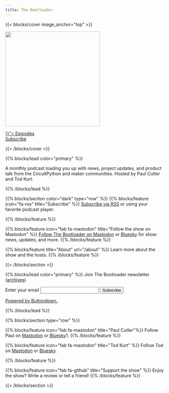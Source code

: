```yaml
---
title: The Bootloader
---
```


{{< blocks/cover image_anchor="top" >}}
<div>
	<img src="https://github.com/prcutler/the-bootloader/blob/main/assets/images/bootloader-logo-600px.jpg?raw=true height="300" width="300">
	<p class="lead mt-5"></p>
</div>
<div>
    <a class="btn btn-lg btn-primary mr-3 mb-4" href="{{< relref "/blog/episodes" >}}">
    Episodes <i class="fas fa-arrow-alt-circle-right ml-2"></i></a>
</div>

<div>
    <a class="btn btn-lg btn-secondary mr-3 mb-4" href="https://www.circuitpythonshow.com/@thebootloader/feed.xml">
    Subscribe <i class="fas fa-rss ml-2 "></i></a>
</div>


{{< /blocks/cover >}}


{{% blocks/lead color="primary" %}}

A monthly podcast loading you up with news, project updates, and product talk from the CircuitPython and maker communities. Hosted by Paul Cutler and Tod Kurt.

{{% /blocks/lead %}}

{{% blocks/section color="dark" type="row" %}}
{{% blocks/feature icon="fa-rss" title="Subscribe" %}}
<a href="https://www.circuitpythonshow.com/@thebootloader/feed.xml">Subscribe via RSS</a> or using your favorite podcast player.

{{% /blocks/feature %}}


{{% blocks/feature icon="fab fa-mastodon" title="Follow the show on Mastodon" %}}
<a href="https://www.circuitpythonshow.com/@thebootloader/follow">Follow The Bootloader on Mastodon</a> or <a href="https://bsky.app/profile/thebootloader.net">Bluesky</a> for show news, updates, and more.
{{% /blocks/feature %}}


{{% blocks/feature title="About" url="/about" %}}
Learn more about the show and the hosts.
{{% /blocks/feature %}}


{{< /blocks/section >}}

{{% blocks/lead color="primary" %}}
Join The Bootloader newsletter (<a href="https://buttondown.com/thebootloader/archive/">archives</a>)
<form
  action="https://buttondown.email/api/emails/embed-subscribe/thebootloader"
  method="post"
  target="popupwindow"
  onsubmit="window.open('https://buttondown.email/thebootloader', 'popupwindow')"
  class="embeddable-buttondown-form"
>
  <label for="bd-email">Enter your email</label>
  <input type="email" name="email" id="bd-email" />

  <input type="submit" value="Subscribe" />
  <p>
    <a href="https://buttondown.email/refer/thebootloader" target="_blank">Powered by Buttondown.</a>
  </p>
</form>
{{% /blocks/lead %}}


{{% blocks/section type="row" %}}


{{% blocks/feature icon="fab fa-mastodon" title="Paul Cutler"%}}
Follow Paul on [Mastodon](https://hachyderm.io/@prcutler) or [Bluesky](https://bsky.app/profile/paulcutler.org)1.
{{% /blocks/feature %}}


{{% blocks/feature icon="fab fa-mastodon" title="Tod Kurt" %}}
Follow Tod on [Mastodon](https://mastodon.social/@todbot) or [Bluesky](https://bsky.app/profile/todbot.bsky.social).

{{% /blocks/feature %}}


{{% blocks/feature icon="fab fa-github" title="Support the show" %}}
Enjoy the show?  Write a review or tell a friend!
{{% /blocks/feature %}}


{{< /blocks/section >}}
